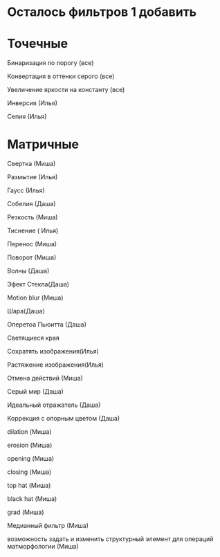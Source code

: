 # Осталось фильтров 1 добавить

# Точечные 
Бинаризация по порогу (все)

Конвертация в оттенки серого (все)

Увеличение яркости на константу (все)

Инверсия (Илья)

Сепия (Илья)
# Матричные
Свертка (Миша)

Размытие (Илья)

Гаусс (Илья)

Собелия (Даша)

Резкость (Миша)

Тиснение ( Илья)

Перенос (Миша)

Поворот (Миша)

Волны (Даша)

Эфект Стекла(Даша)

Motion blur (Миша)

Шара(Даша)

Оперетоа Пьюитта (Даша)

Светящиеся края

Сохратять изображения(Илья)

Растяжение изображения(Илья)

Отмена действий (Миша)

Серый мир (Даша)

Идеальный отражатель (Даша)

Коррекция с опорным цветом (Даша)

dilation (Миша)

erosion (Миша)

opening (Миша)

closing (Миша)

 top hat (Миша)
 
 black hat (Миша)
 
 grad (Миша)

 Медианный фильтр (Миша)

 возможность задать и изменить структурный элемент для
операций матморфологии (Миша)
